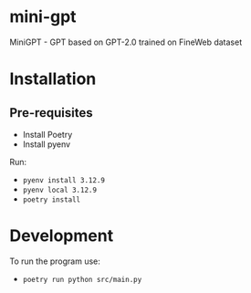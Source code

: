 # mini-gpt

MiniGPT - GPT based on GPT-2.0 trained on FineWeb dataset

# Installation

## Pre-requisites

- Install Poetry
- Install pyenv

Run:

- `pyenv install 3.12.9`
- `pyenv local 3.12.9`
- `poetry install`

# Development

To run the program use:

- `poetry run python src/main.py`

